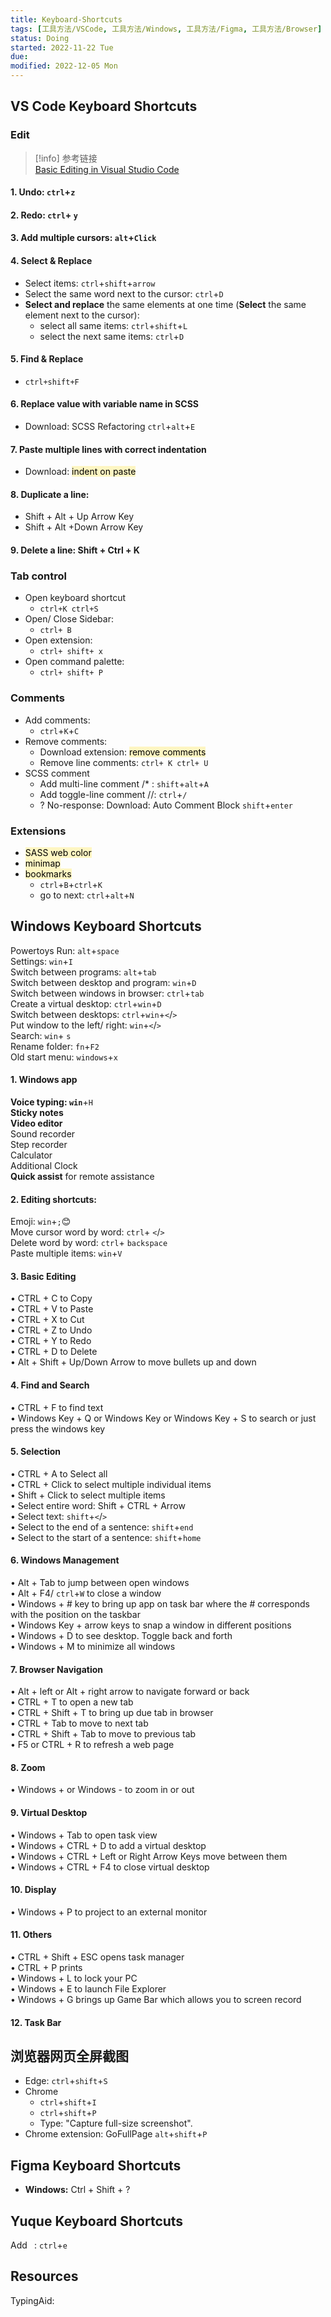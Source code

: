 ```yaml
---
title: Keyboard-Shortcuts
tags: [工具方法/VSCode, 工具方法/Windows, 工具方法/Figma, 工具方法/Browser]
status: Doing
started: 2022-11-22 Tue
due: 
modified: 2022-12-05 Mon
---
```

## VS Code Keyboard Shortcuts
### Edit

> [!info] 参考链接  
[Basic Editing in Visual Studio Code](https://code.visualstudio.com/docs/editor/codebasics#_find-and-replace)

#### 1. Undo: `ctrl`+`z`
#### 2. Redo: `ctrl`+ `y`
#### 3. Add multiple cursors: `alt`+`Click`
#### 4. Select & Replace
- Select items: `ctrl`+`shift`+`arrow`
- Select the same word next to the cursor: `ctrl`+`D`
- **Select and replace** the same elements at one time (**Select** the same element next to the cursor): 
	- select all same items: `ctrl`+`shift`+`L`
	- select the next same items: `ctrl`+`D`
#### 5. Find & Replace
- `ctrl+shift+F`
#### 6. Replace value with variable name in SCSS
- Download: SCSS Refactoring `ctrl`+`alt`+`E`
#### 7. Paste multiple lines with correct indentation
- Download: <mark style="background: #FFF3A3A6;">indent on paste</mark>
#### 8. Duplicate a line: 
   - Shift + Alt + Up Arrow Key 
   - Shift + Alt +Down Arrow Key
#### 9. Delete a line: Shift + Ctrl + K
### Tab control
- Open keyboard shortcut
   - `ctrl+K ctrl+S`
- Open/ Close Sidebar: 
   - `ctrl+ B`
- Open extension: 
   - `ctrl+ shift+ x`
- Open command palette:
   - `ctrl+ shift+ P`
### Comments
- Add comments:
   - `ctrl`+`K`+`C`
- Remove comments:
   - Download extension: <mark style="background: #FFF3A3A6;">remove comments</mark>
   - Remove line comments: `ctrl+ K ctrl+ U`
- SCSS comment
   - Add multi-line comment /* : `shift`+`alt`+`A`
   - Add toggle-line comment //: `ctrl`+`/`
   - ? No-response: Download: Auto Comment Block `shift`+`enter`
### Extensions
- <mark style="background: #FFF3A3A6;">SASS web color</mark>
- <mark style="background: #FFF3A3A6;">minimap</mark>
- <mark style="background: #FFF3A3A6;">bookmarks</mark>
   - `ctrl`+`B`+`ctrl`+`K`
   - go to next: `ctrl`+`alt`+`N`
## Windows Keyboard Shortcuts
Powertoys Run: `alt`+`space`  
Settings: `win`+`I`  
Switch between programs: `alt`+`tab`  
Switch between desktop and program: `win`+`D`  
Switch between windows in browser: `ctrl`+`tab`  
Create a virtual desktop: `ctrl`+`win`+`D`  
Switch between desktops: `ctrl`+`win`+`<`/`>`  
Put window to the left/ right: `win`+`<`/`>`  
Search: `win`+ `s`  
Rename folder: `fn`+`F2`  
Old start menu: `windows`+`x`
#### 1. Windows app
**Voice typing: `win`**+`H`  
**Sticky notes**  
**Video editor**  
Sound recorder  
Step recorder  
Calculator  
Additional Clock  
**Quick assist** for remote assistance
#### 2. Editing shortcuts:
Emoji: `win`+`;`😊  
Move cursor word by word: `ctrl`+ `<`/`>`  
Delete word by word: `ctrl`+ `backspace`  
Paste multiple items: `win`+`V`
#### 3. Basic Editing
 • CTRL + C to Copy  
 • CTRL + V to Paste  
 • CTRL + X to Cut  
 • CTRL + Z to Undo  
 • CTRL + Y to Redo  
 • CTRL + D to Delete  
 • Alt + Shift + Up/Down Arrow to move bullets up and down
#### 4. Find and Search
 • CTRL + F to find text  
 • Windows Key + Q or Windows Key or Windows Key + S to search or just press the windows key
#### 5. Selection
 • CTRL + A to Select all  
 • CTRL + Click to select multiple individual items  
 • Shift + Click to select multiple items  
 • Select entire word: Shift + CTRL + Arrow  
 • Select text: `shift`+`<`/`>`  
 • Select to the end of a sentence: `shift`+`end`  
 • Select to the start of a sentence: `shift`+`home`
#### 6. Windows Management
 • Alt + Tab to jump between open windows  
 • Alt + F4/ `ctrl`+`W` to close a window  
 • Windows + # key to bring up app on task bar where the # corresponds with the position on the taskbar  
 • Windows Key + arrow keys to snap a window in different positions  
 • Windows + D to see desktop. Toggle back and forth  
 • Windows + M to minimize all windows
#### 7. Browser Navigation
 • Alt + left or Alt + right arrow to navigate forward or back  
 • CTRL + T to open a new tab  
 • CTRL + Shift + T to bring up due tab in browser  
 • CTRL + Tab to move to next tab  
 • CTRL + Shift + Tab to move to previous tab  
 • F5 or CTRL + R to refresh a web page
#### 8. Zoom
 • Windows + or Windows - to zoom in or out
#### 9. Virtual Desktop
 • Windows + Tab to open task view  
 • Windows + CTRL + D to add a virtual desktop  
 • Windows + CTRL + Left or Right Arrow Keys move between them  
 • Windows + CTRL + F4 to close virtual desktop 
#### 10. Display
 • Windows + P to project to an external monitor
#### 11. Others
 • CTRL + Shift + ESC opens task manager  
 • CTRL + P prints  
 • Windows + L to lock your PC  
 • Windows + E to launch File Explorer  
 • Windows + G brings up Game Bar which allows you to screen record
#### 12. Task Bar
## 浏览器网页全屏截图
- Edge: `ctrl`+`shift`+`S`
- Chrome
	- `ctrl`+`shift`+`I`
	- `ctrl`+`shift`+`P`
	- Type: "Capture full-size screenshot".
- Chrome extension: GoFullPage `alt`+`shift`+`P`
## Figma Keyboard Shortcuts
- **Windows:**  Ctrl + Shift + ? 
## Yuque Keyboard Shortcuts
Add ` `: `ctrl`+`e`
## Resources
TypingAid: 
 
